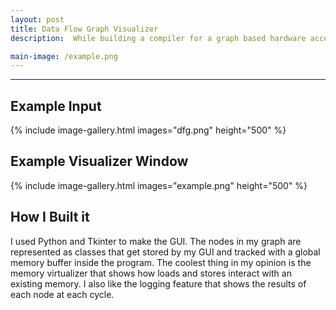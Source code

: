 ```yaml
---
layout: post
title: Data Flow Graph Visualizer
description:  While building a compiler for a graph based hardware accelearator I realized I had no way to test the execution graphs I was generating. I built this tool to simulate memory interactions and observe the execution results each cycle for a data flow graph. 

main-image: /example.png
---
```


---
## Example Input
{% include image-gallery.html images="dfg.png" height="500" %}

## Example Visualizer Window
{% include image-gallery.html images="example.png" height="500" %}

## How I Built it
I used Python and Tkinter to make the GUI. The nodes in my graph are represented as classes that get stored by my GUI and tracked with a global memory buffer inside the program. The coolest thing in my opinion is the memory virtualizer that shows how loads and stores interact with an existing memory. I also like the logging feature that shows the results of each node at each cycle.
